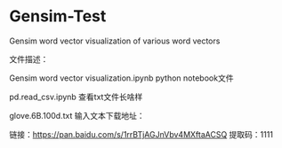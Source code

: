 # Gensim-Test
Gensim word vector visualization of various word vectors

文件描述：

Gensim word vector visualization.ipynb   python notebook文件

pd.read_csv.ipynb  查看txt文件长啥样

glove.6B.100d.txt  输入文本下载地址：

链接：https://pan.baidu.com/s/1rrBTjAGJnVbv4MXftaACSQ 
提取码：1111 
